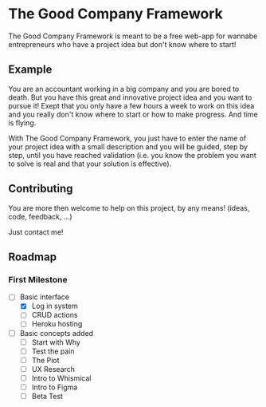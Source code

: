 # The Good Company Framework 

The Good Company Framework is meant to be a free web-app for wannabe entrepreneurs who have a project idea but don't know where to start!

## Example

You are an accountant working in a big company and you are bored to death. But you have this great and innovative project idea and you want to pursue it!
Exept that you only have a few hours a week to work on this idea and you really don't know where to start or how to make progress. And time is flying.

With The Good Company Framework, you just have to enter the name of your project idea with a small description and you will be guided, step by step, until you have reached validation (i.e. you know the problem you want to solve is real and that your solution is effective).

## Contributing

You are more then welcome to help on this project, by any means! (ideas, code, feedback, ...)

Just contact me!

## Roadmap

### First Milestone

- [ ] Basic interface
  - [x] Log in system
  - [ ] CRUD actions
  - [ ] Heroku hosting

- [ ] Basic concepts added
  - [ ] Start with Why
  - [ ] Test the pain
  - [ ] The Piot
  - [ ] UX Research
  - [ ] Intro to Whismical
  - [ ] Intro to Figma
  - [ ] Beta Test
